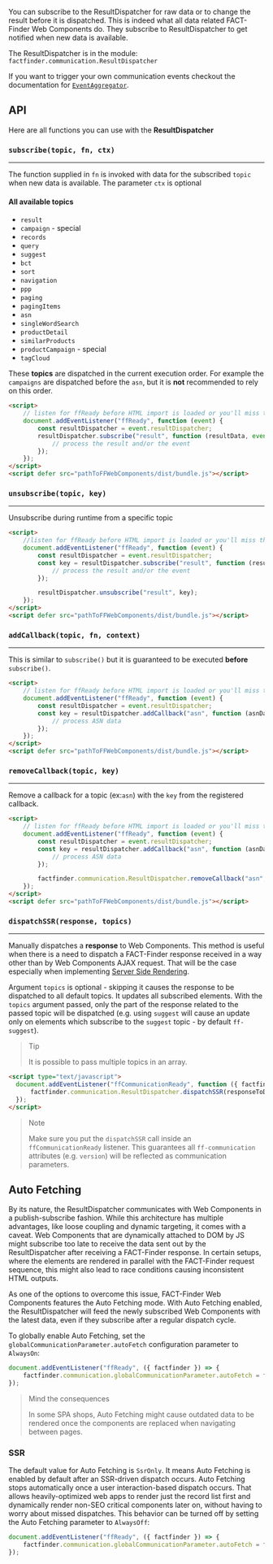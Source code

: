 You can subscribe to the ResultDispatcher for raw data or to change the
result before it is dispatched. This is indeed what all
data related FACT-Finder Web Components do. They subscribe to
ResultDispatcher to get notified when new data is available.

The ResultDispatcher is in the module:
`factfinder.communication.ResultDispatcher`

If you want to trigger your own communication events checkout the
documentation for
[`EventAggregator`](/api/4.x/core-event-aggregator#tab=docs).

## API
Here are all functions you can use with the **ResultDispatcher** 

### `subscribe(topic, fn, ctx)`
___
The function supplied in `fn` is invoked with data for the subscribed
`topic` when new data is available. The parameter `ctx` is optional

#### All available topics
* `result`
* `campaign` - special
* `records`
* `query`
* `suggest`
* `bct`
* `sort`
* `navigation`
* `ppp`
* `paging`
* `pagingItems`
* `asn`
* `singleWordSearch`
* `productDetail`
* `similarProducts`
* `productCampaign` - special
* `tagCloud`

These **topics** are dispatched in the current execution order.
For example the `campaigns` are dispatched before the `asn`, but it is
**not** recommended to rely on this order.

```html
<script>
    // listen for ffReady before HTML import is loaded or you'll miss the event
    document.addEventListener("ffReady", function (event) {
        const resultDispatcher = event.resultDispatcher;
        resultDispatcher.subscribe("result", function (resultData, event) {
            // process the result and/or the event
        });
    });
</script>
<script defer src="pathToFFWebComponents/dist/bundle.js"></script>
```    

### `unsubscribe(topic, key)`
___
Unsubscribe during runtime from a specific topic
```html
<script>
    //listen for ffReady before HTML import is loaded or you'll miss the event
    document.addEventListener("ffReady", function (event) {
        const resultDispatcher = event.resultDispatcher;
        const key = resultDispatcher.subscribe("result", function (resultData, event) {
            // process the result and/or the event
        });

        resultDispatcher.unsubscribe("result", key);
    });
</script>
<script defer src="pathToFFWebComponents/dist/bundle.js"></script>
```

### `addCallback(topic, fn, context)`
___
This is similar to `subscribe()` but it is guaranteed to be executed
**before** `subscribe()`.
```html
<script>
    // listen for ffReady before HTML import is loaded or you'll miss the event
    document.addEventListener("ffReady", function (event) {
        const resultDispatcher = event.resultDispatcher;
        const key = resultDispatcher.addCallback("asn", function (asnData) {
            // process ASN data
        });
    });
</script>
<script defer src="pathToFFWebComponents/dist/bundle.js"></script>
```

### `removeCallback(topic, key)`
___
Remove a callback for a topic (ex:`asn`) with the `key` from the registered callback.
```html
<script>
    // listen for ffReady before HTML import is loaded or you'll miss the event
    document.addEventListener("ffReady", function (event) {
        const resultDispatcher = event.resultDispatcher;
        const key = resultDispatcher.addCallback("asn", function (asnData) {
            // process ASN data
        });

        factfinder.communication.ResultDispatcher.removeCallback("asn", key);
    });
</script>
<script defer src="pathToFFWebComponents/dist/bundle.js"></script>
```

### `dispatchSSR(response, topics)`
___
Manually dispatches a **response** to Web Components.
This method is useful when there is a need to dispatch a FACT-Finder response received in a way other than by Web Components AJAX request.
That will be the case especially when implementing [Server Side Rendering](/documentation/4.x/server-side-rendering).

Argument `topics` is optional - skipping it causes the response to be dispatched to all default topics.
It updates all subscribed elements.
With the `topics` argument passed, only the part of the response related to the passed topic will be dispatched (e.g. using `suggest` will cause an update only on elements which subscribe to the `suggest` topic - by default `ff-suggest`).

> Tip
>
> It is possible to pass multiple topics in an array.

```html
<script type="text/javascript">
  document.addEventListener("ffCommunicationReady", function ({ factfinder }) {
      factfinder.communication.ResultDispatcher.dispatchSSR(responseToDispatch);
  });
</script>
```

> Note
>
> Make sure you put the `dispatchSSR` call inside an `ffCommunicationReady` listener.
> This guarantees all `ff-communication` attributes (e.g. `version`) will be reflected as communication parameters.

## Auto Fetching

By its nature, the ResultDispatcher communicates with Web Components in a publish-subscribe fashion.
While this architecture has multiple advantages, like loose coupling and dynamic targeting, it comes with a caveat.
Web Components that are dynamically attached to DOM by JS might subscribe too late to receive the data sent out by the ResultDispatcher after receiving a FACT-Finder response.
In certain setups, where the elements are rendered in parallel with the FACT-Finder request sequence, this might also lead to race conditions causing inconsistent HTML outputs.

As one of the options to overcome this issue, FACT-Finder Web Components features the Auto Fetching mode. 
With Auto Fetching enabled, the ResultDispatcher will feed the newly subscribed Web Components with the latest data, even if they subscribe after a regular dispatch cycle.

To globally enable Auto Fetching, set the `globalCommunicationParameter.autoFetch` configuration parameter to `AlwaysOn`:
```javascript
document.addEventListener("ffReady", ({ factfinder }) => {
    factfinder.communication.globalCommunicationParameter.autoFetch = factfinder.enums.AutoFetch.AlwaysOn;
});
```

> Mind the consequences
>
> In some SPA shops, Auto Fetching might cause outdated data to be rendered once the components are replaced when navigating between pages.

### SSR

The default value for Auto Fetching is `SsrOnly`. 
It means Auto Fetching is enabled by default after an SSR-driven dispatch occurs.
Auto Fetching stops automatically once a user interaction-based dispatch occurs.
That allows heavily-optimized web apps to render just the record list first and dynamically render non-SEO critical components later on, without having to worry about missed dispatches.
This behavior can be turned off by setting the Auto Fetching parameter to `AlwaysOff`:

```javascript
document.addEventListener("ffReady", ({ factfinder }) => {
    factfinder.communication.globalCommunicationParameter.autoFetch = factfinder.enums.AutoFetch.AlwaysOff;
});
```
